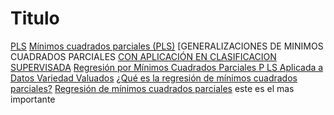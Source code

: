 # Titulo
[PLS](https://ve.scielo.org/scielo.php?script=sci_arttext&pid=S0254-07702003000300006)
[Mínimos cuadrados parciales (PLS)](https://delvaldavid.com/files/tfg_math.pdf)
[GENERALIZACIONES DE MINIMOS CUADRADOS PARCIALES
[CON APLICACIÓN EN CLASIFICACION SUPERVISADA](https://www.uprm.edu/wp-content/uploads/sites/171/2018/12/vegavilca.pdf)
[Regresión por Mínimos Cuadrados Parciales P LS Aplicada a Datos Variedad Valuados](https://repositorio.unal.edu.co/bitstream/handle/unal/57110/8105560.2016.pdf)
[¿Qué es la regresión de mínimos cuadrados parciales?](https://support.minitab.com/es-mx/minitab/help-and-how-to/statistical-modeling/regression/supporting-topics/partial-least-squares-regression/what-is-partial-least-squares-regression/)
[Regresión de mínimos cuadrados parciales](https://estadisticaitm.github.io/pls.html) este es el mas importante

